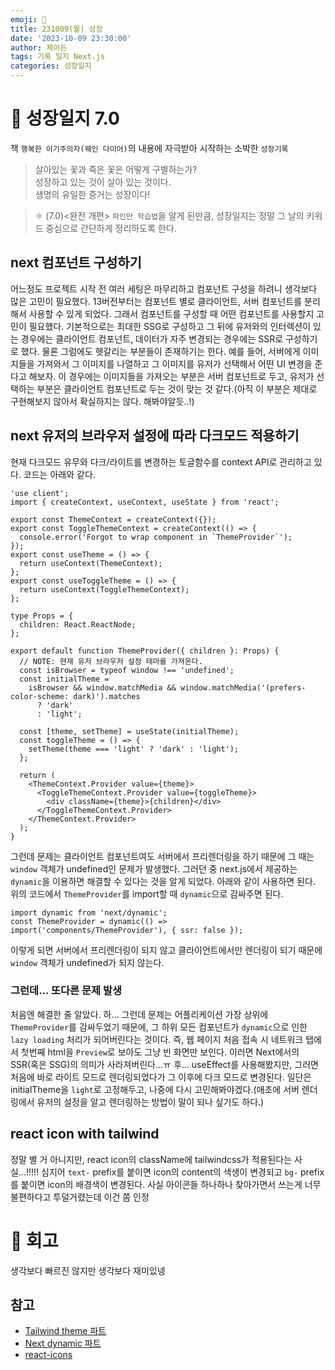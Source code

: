 ```yaml
---
emoji: 🌱
title: 231009(월) 성장
date: '2023-10-09 23:30:00'
author: 제이든
tags: 기록 일지 Next.js
categories: 성장일지
---
```


# 🚤 성장일지 7.0

책 `행복한 이기주의자(웨인 다이어)`의 내용에 자극받아 시작하는 소박한 `성장기록`

> 살아있는 꽃과 죽은 꽃은 어떻게 구별하는가?<br/>
> 성장하고 있는 것이 살아 있는 것이다.<br/>
> 생명의 유일한 증거는 성장이다!

> ⚛ (7.0)<완전 개편> `파인만 학습법`을 알게 된만큼, 성장일지는 정말 그 날의 키워드 중심으로 간단하게 정리하도록 한다.

## next 컴포넌트 구성하기

어느정도 프로젝트 시작 전 여러 세팅은 마무리하고 컴포넌트 구성을 하려니 생각보다 많은 고민이 필요했다. 13버전부터는 컴포넌트 별로 클라이언트, 서버 컴포넌트를 분리해서 사용할 수 있게 되었다. 그래서 컴포넌트를 구성할 때 어떤 컴포넌트를 사용할지 고민이 필요했다. 기본적으로는 최대한 SSG로 구성하고 그 뒤에 유저와의 인터렉션이 있는 경우에는 클라이언트 컴포넌트, 데이터가 자주 변경되는 경우에는 SSR로 구성하기로 했다. 물론 그럼에도 헷갈리는 부분들이 존재하기는 한다. 예를 들어, 서버에게 이미지들을 가져와서 그 이미지를 나열하고 그 이미지를 유저가 선택해서 어떤 UI 변경을 준다고 해보자. 이 경우에는 이미지들을 가져오는 부분은 서버 컴포넌트로 두고, 유저가 선택하는 부분은 클라이언트 컴포넌트로 두는 것이 맞는 것 같다.(아직 이 부분은 제대로 구현해보지 않아서 확실하지는 않다. 해봐야알듯..!)

## next 유저의 브라우저 설정에 따라 다크모드 적용하기

현재 다크모드 유무와 다크/라이트를 변경하는 토글함수를 context API로 관리하고 있다. 코드는 아래와 같다.

```tsx
'use client';
import { createContext, useContext, useState } from 'react';

export const ThemeContext = createContext({});
export const ToggleThemeContext = createContext(() => {
  console.error('Forgot to wrap component in `ThemeProvider`');
});
export const useTheme = () => {
  return useContext(ThemeContext);
};
export const useToggleTheme = () => {
  return useContext(ToggleThemeContext);
};

type Props = {
  children: React.ReactNode;
};

export default function ThemeProvider({ children }: Props) {
  // NOTE: 현재 유저 브라우저 설정 테마를 가져온다.
  const isBrowser = typeof window !== 'undefined';
  const initialTheme =
    isBrowser && window.matchMedia && window.matchMedia('(prefers-color-scheme: dark)').matches
      ? 'dark'
      : 'light';

  const [theme, setTheme] = useState(initialTheme);
  const toggleTheme = () => {
    setTheme(theme === 'light' ? 'dark' : 'light');
  };

  return (
    <ThemeContext.Provider value={theme}>
      <ToggleThemeContext.Provider value={toggleTheme}>
        <div className={theme}>{children}</div>
      </ToggleThemeContext.Provider>
    </ThemeContext.Provider>
  );
}
```

그런데 문제는 클라이언트 컴포넌트여도 서버에서 프리렌더링을 하기 때문에 그 때는 `window` 객체가 undefined인 문제가 발생했다. 그러던 중 next.js에서 제공하는 `dynamic`을 이용하면 해결할 수 있다는 것을 알게 되었다. 아래와 같이 사용하면 된다. 위의 코드에서 `ThemeProvider`를 import할 때 `dynamic`으로 감싸주면 된다.

```tsx
import dynamic from 'next/dynamic';
const ThemeProvider = dynamic(() => import('components/ThemeProvider'), { ssr: false });
```

이렇게 되면 서버에서 프리렌더링이 되지 않고 클라이언트에서만 렌더링이 되기 때문에 `window` 객체가 undefined가 되지 않는다.

### 그런데... 또다른 문제 발생

처음엔 해결한 줄 알았다. 하... 그런데 문제는 어플리케이션 가장 상위에 `ThemeProvider`를 감싸두었기 때문에, 그 하위 모든 컴포넌트가 `dynamic`으로 인한 `lazy loading` 처리가 되어버린다는 것이다. 즉, 웹 페이지 처음 접속 시 네트워크 탭에서 첫번째 html을 `Preview`로 보아도 그냥 빈 화면만 보인다. 이러면 Next에서의 SSR(혹은 SSG)의 의미가 사라져버린다...ㅠ 후... useEffect를 사용해봤지만, 그러면 처음에 바로 라이트 모드로 렌더링되었다가 그 이후에 다크 모드로 변경된다. 일단은 initialTheme을 `light`로 고정해두고, 나중에 다시 고민해봐야겠다.(애초에 서버 렌더링에서 유저의 설정을 알고 렌더링하는 방법이 말이 되나 싶기도 하다.)

## react icon with tailwind

정말 별 거 아니지만, react icon의 className에 tailwindcss가 적용된다는 사실...!!!!!
심지어 `text-` prefix를 붙이면 icon의 content의 색생이 변경되고 `bg-` prefix를 붙이면 icon의 배경색이 변경된다. 사실 아이콘들 하나하나 찾아가면서 쓰는게 너무 불편하다고 투덜거렸는데 이건 쫌 인정

# 📝 회고

생각보다 빠르진 않지만 생각보다 재미있넹

## 참고

- [Tailwind theme 파트](https://tailwindcss.com/docs/theme)
- [Next dynamic 파트](https://nextjs.org/docs/app/building-your-application/optimizing/lazy-loading#nextdynamic)
- [react-icons](https://react-icons.github.io/react-icons)

```toc

```
